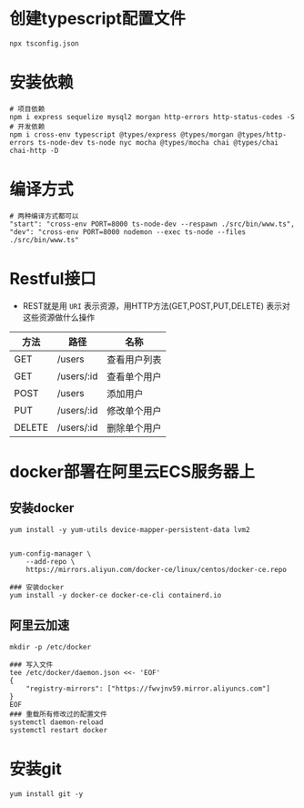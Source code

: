 # 创建typescript配置文件
`npx tsconfig.json`


# 安装依赖
```
# 项目依赖
npm i express sequelize mysql2 morgan http-errors http-status-codes -S
# 开发依赖
npm i cross-env typescript @types/express @types/morgan @types/http-errors ts-node-dev ts-node nyc mocha @types/mocha chai @types/chai chai-http -D
```

# 编译方式
```
# 两种编译方式都可以
"start": "cross-env PORT=8000 ts-node-dev --respawn ./src/bin/www.ts",
"dev": "cross-env PORT=8000 nodemon --exec ts-node --files ./src/bin/www.ts"
```


# Restful接口
- REST就是用 `URI` 表示资源，用HTTP方法(GET,POST,PUT,DELETE) 表示对这些资源做什么操作

| 方法 |  路径|  名称
| --- | --- | --- 
|  GET  | /users  | 查看用户列表
|  GET  | /users/:id  | 查看单个用户
|  POST  | /users  | 添加用户
|  PUT  | /users/:id  | 修改单个用户
|  DELETE  | /users/:id  | 删除单个用户



# docker部署在阿里云ECS服务器上

## 安装docker
```
yum install -y yum-utils device-mapper-persistent-data lvm2


yum-config-manager \
    --add-repo \
    https://mirrors.aliyun.com/docker-ce/linux/centos/docker-ce.repo

### 安装docker
yum install -y docker-ce docker-ce-cli containerd.io
```

## 阿里云加速
```
mkdir -p /etc/docker

### 写入文件
tee /etc/docker/daemon.json <<- 'EOF'
{
    "registry-mirrors": ["https://fwvjnv59.mirror.aliyuncs.com"]
}
EOF
### 重载所有修改过的配置文件
systemctl daemon-reload
systemctl restart docker
```

# 安装git
`yum install git -y`